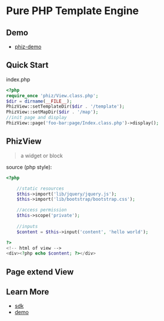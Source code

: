Pure PHP Template Engine
=======

## Demo

* [phiz-demo](https://github.com/fouber/phiz-demo)

## Quick Start

index.php

```php
<?php
require_once 'phiz/View.class.php';
$dir = dirname(__FILE__);
PhizView::setTemplateDir($dir . '/template');
PhizView::setMapDir($dir . '/map');
//init page and display
PhizView::page('foo-bar:page/Index.class.php')->display();
```

## PhizView

> a widget or block

source (php style):

```php
<?php

    //static resources
    $this->import('lib/jquery/jquery.js');
    $this->import('lib/bootstrap/bootstrap.css');

    //access permission
    $this->scope('private');
    
    //inputs
    $content = $this->input('content', 'hello world');

?>
<!-- html of view -->
<div><?php echo $content; ?></div>
```

## Page extend View

## Learn More

* [sdk](https://github.com/fouber/phiz-tool)
* [demo](https://github.com/fouber/phiz-demo)